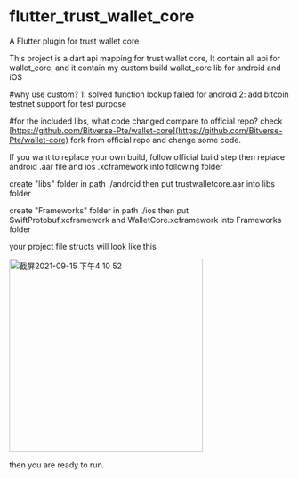 # flutter_trust_wallet_core

A Flutter plugin for trust wallet core

This project is a dart api mapping for trust wallet core, It contain all api for wallet_core, and it contain my custom build wallet_core lib for android and iOS

#why use custom?
1: solved function lookup failed for android
2: add bitcoin testnet support for test purpose

#for the included libs, what code changed compare to official repo?
check [https://github.com/Bitverse-Pte/wallet-core](https://github.com/Bitverse-Pte/wallet-core) fork from official repo and change some code.

If you want to replace your own build, follow official build step then replace android .aar file and ios .xcframework into following folder

create "libs" folder in path ./android then put trustwalletcore.aar into libs folder

create "Frameworks" folder in path ./ios then put  SwiftProtobuf.xcframework and WalletCore.xcframework into Frameworks folder

your project file structs will look like this

<img width="348" alt="截屏2021-09-15 下午4 10 52" src="https://user-images.githubusercontent.com/54241621/133395756-8541e0eb-a5f8-44f5-8c3c-0ed8379377cd.png">

then you are ready to run.


